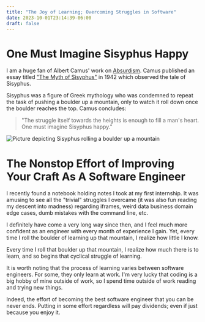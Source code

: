 ```yaml
---
title: "The Joy of Learning; Overcoming Struggles in Software"
date: 2023-10-01T23:14:39-06:00
draft: false
---
```


# One Must Imagine Sisyphus Happy
I am a huge fan of Albert Camus' work on [Absurdism]("https://en.wikipedia.org/wiki/Absurdism"). Camus published an essay titled ["The Myth of Sisyphus"]("https://en.wikipedia.org/wiki/The_Myth_of_Sisyphus") in 1942 which observed the tale of Sisyphus. 

Sisyphus was a figure of Greek mythology who was condemned to repeat the task of pushing a boulder up a mountain, only to watch it roll down once the boulder reaches the top. Camus concludes:

> "The struggle itself towards the heights is enough to fill a man's heart. One must imagine Sisyphus happy."

![Picture depicting Sisyphus rolling a boulder up a mountain](/Sisyphus-e1557869810488.jpeg)

# The Nonstop Effort of Improving Your Craft As A Software Engineer

I recently found a notebook holding notes I took at my first internship. It was amusing to see all the "trivial" struggles I overcame (it was also fun reading my descent into madness) regarding iframes, weird data business domain edge cases, dumb mistakes with the command line, etc. 

I definitely have come a very long way since then, and I feel much more confident as an engineer with every month of experience I gain. Yet, every time I roll the boulder of learning up that mountain, I realize how little I know.

Every time I roll that boulder up that mountain, I realize how much there is to learn, and so begins that cyclical struggle of learning.

It is worth noting that the process of learning varies between software engineers. For some, they only learn at work. I'm very lucky that coding is a big hobby of mine outside of work, so I spend time outside of work reading and trying new things.

Indeed, the effort of becoming the best software engineer that you can be never ends. Putting in some effort regardless will pay dividends; even if just because you enjoy it.

